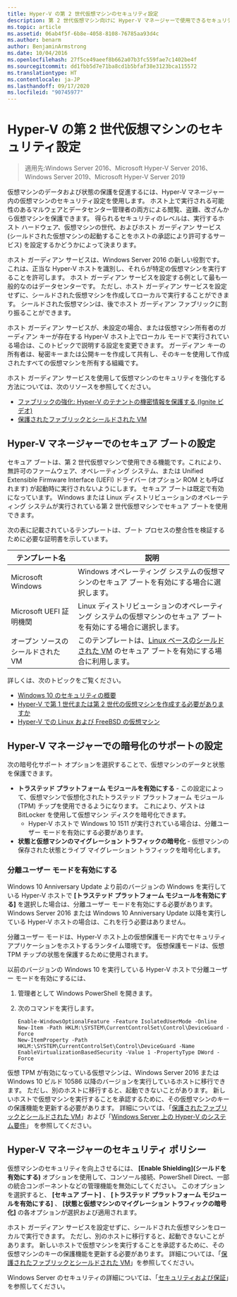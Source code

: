 ```yaml
---
title: Hyper-V の第 2 世代仮想マシンのセキュリティ設定
description: 第 2 世代仮想マシン向けに Hyper-V マネージャーで使用できるセキュリティ設定について説明します
ms.topic: article
ms.assetid: 06ab4f5f-6b8e-4058-8108-76785aa93d4c
ms.author: benarm
author: BenjaminArmstrong
ms.date: 10/04/2016
ms.openlocfilehash: 27f5ce49aeef8b662a07b3fc559fae7c1402be4f
ms.sourcegitcommit: dd1fbb5d7e71ba8cd1b5bfaf38e3123bca115572
ms.translationtype: HT
ms.contentlocale: ja-JP
ms.lasthandoff: 09/17/2020
ms.locfileid: "90745977"
---
```

# <a name="generation-2-virtual-machine-security-settings-for-hyper-v"></a>Hyper-V の第 2 世代仮想マシンのセキュリティ設定

>適用先:Windows Server 2016、Microsoft Hyper-V Server 2016、Windows Server 2019、Microsoft Hyper-V Server 2019

仮想マシンのデータおよび状態の保護を促進するには、Hyper-V マネージャー内の仮想マシンのセキュリティ設定を使用します。 ホスト上で実行される可能性のあるマルウェアとデータセンター管理者の両方による閲覧、盗難、改ざんから仮想マシンを保護できます。 得られるセキュリティのレベルは、実行するホスト ハードウェア、仮想マシンの世代、およびホスト ガーディアン サービス (シールドされた仮想マシンの起動することをホストの承認により許可するサービス) を設定するかどうかによって決まります。

ホスト ガーディアン サービスは、Windows Server 2016 の新しい役割です。 これは、正当な Hyper-V ホストを識別し、それらが特定の仮想マシンを実行することを許可します。 ホスト ガーディアン サービスを設定する例として最も一般的なのはデータセンターです。 ただし、ホスト ガーディアン サービスを設定せずに、シールドされた仮想マシンを作成してローカルで実行することができます。 シールドされた仮想マシンは、後でホスト ガーディアン ファブリックに割り振ることができます。

ホスト ガーディアン サービスが、未設定の場合、または仮想マシン所有者のガーディアン キーが存在する Hyper-V ホスト上でローカル モードで実行されている場合は、このトピックで説明する設定を変更できます。   ガーディアン キーの所有者は、秘密キーまたは公開キーを作成して共有し、そのキーを使用して作成されたすべての仮想マシンを所有する組織です。

ホスト ガーディアン サービスを使用して仮想マシンのセキュリティを強化する方法については、次のリソースを参照してください。

- [ファブリックの強化: Hyper-V のテナントの機密情報を保護する (Ignite ビデオ)](https://go.microsoft.com/fwlink/?LinkId=746379)
- [保護されたファブリックとシールドされた VM](https://go.microsoft.com/fwlink/?LinkId=746381)

## <a name="secure-boot-setting-in-hyper-v-manager"></a>Hyper-V マネージャーでのセキュア ブートの設定

セキュア ブートは、第 2 世代仮想マシンで使用できる機能です。これにより、無許可のファームウェア、オペレーティング システム、または Unified Extensible Firmware Interface (UEFI) ドライバー (オプション ROM とも呼ばれます) が起動時に実行されないようにします。 セキュア ブートは既定で有効になっています。 Windows または Linux ディストリビューションのオペレーティング システムが実行されている第 2 世代仮想マシンでセキュア ブートを使用できます。

次の表に記載されているテンプレートは、ブート プロセスの整合性を検証するために必要な証明書を示しています。

|テンプレート名|説明|
|-----------------|---------------|
|Microsoft Windows|Windows オペレーティング システムの仮想マシンのセキュア ブートを有効にする場合に選択します。|
|Microsoft UEFI 証明機関|Linux ディストリビューションのオペレーティング システムの仮想マシンのセキュア ブートを有効にする場合に選択します。|
|オープン ソースのシールドされた VM|このテンプレートは、[Linux ベースのシールドされた VM](../../../security/guarded-fabric-shielded-vm/guarded-fabric-create-a-linux-shielded-vm-template.md) のセキュア ブートを有効にする場合に利用します。|

詳しくは、次のトピックをご覧ください。

- [Windows 10 のセキュリティの概要](/windows/security/threat-protection/overview-of-threat-mitigations-in-windows-10)
- [Hyper-V で第 1 世代または第 2 世代の仮想マシンを作成する必要がありますか](../plan/Should-I-create-a-generation-1-or-2-virtual-machine-in-Hyper-V.md)
- [Hyper-V での Linux および FreeBSD の仮想マシン](../Supported-Linux-and-FreeBSD-virtual-machines-for-Hyper-V-on-Windows.md)

## <a name="encryption-support-settings-in-hyper-v-manager"></a>Hyper-V マネージャーでの暗号化のサポートの設定

次の暗号化サポート オプションを選択することで、仮想マシンのデータと状態を保護できます。

- **トラステッド プラットフォーム モジュールを有効にする** - この設定によって、仮想マシンで仮想化されたトラステッド プラットフォーム モジュール (TPM) チップを使用できるようになります。 これにより、ゲストは BitLocker を使用して仮想マシン ディスクを暗号化できます。
  - Hyper-V ホストで Windows 10 1511 が実行されている場合は、分離ユーザー モードを有効にする必要があります。
- **状態と仮想マシンのマイグレーション トラフィックの暗号化** - 仮想マシンの保存された状態とライブ マイグレーション トラフィックを暗号化します。

### <a name="enable-isolated-user-mode"></a>分離ユーザー モードを有効にする

Windows 10 Anniversary Update より前のバージョンの Windows を実行している Hyper-V ホストで **[トラステッド プラットフォーム モジュールを有効にする]** を選択した場合は、分離ユーザー モードを有効にする必要があります。 Windows Server 2016 または Windows 10 Anniversary Update 以降を実行している Hyper-V ホストの場合は、これを行う必要はありません。

分離ユーザー モードは、Hyper-V ホスト上の仮想保護モード内でセキュリティ アプリケーションをホストするランタイム環境です。 仮想保護モードは、仮想 TPM チップの状態を保護するために使用されます。

以前のバージョンの Windows 10 を実行している Hyper-V ホストで分離ユーザー モードを有効にするには、

1.  管理者として Windows PowerShell を開きます。

2.  次のコマンドを実行します。

    ```
    Enable-WindowsOptionalFeature -Feature IsolatedUserMode -Online
    New-Item -Path HKLM:\SYSTEM\CurrentControlSet\Control\DeviceGuard -Force
    New-ItemProperty -Path HKLM:\SYSTEM\CurrentControlSet\Control\DeviceGuard -Name EnableVirtualizationBasedSecurity -Value 1 -PropertyType DWord -Force

    ```

仮想 TPM が有効になっている仮想マシンは、Windows Server 2016 または Windows 10 ビルド 10586 以降のバージョンを実行しているホストに移行できます。 ただし、別のホストに移行すると、起動できないことがあります。 新しいホストで仮想マシンを実行することを承認するために、その仮想マシンのキーの保護機能を更新する必要があります。 詳細については、「[保護されたファブリックとシールドされた VM](https://go.microsoft.com/fwlink/?LinkId=746381)」および「[Windows Server 上の Hyper-V のシステム要件](../System-requirements-for-Hyper-V-on-Windows.md)」 を参照してください。

## <a name="security-policy-in-hyper-v-manager"></a>Hyper-V マネージャーのセキュリティ ポリシー
仮想マシンのセキュリティを向上させるには、 **[Enable Shielding]\(シールドを有効にする\)** オプションを使用して、コンソール接続、PowerShell Direct、一部の統合コンポーネントなどの管理機能を無効にしてください。 このオプションを選択すると、 **[セキュア ブート]** 、 **[トラステッド プラットフォーム モジュールを有効にする]** 、 **[状態と仮想マシンのマイグレーション トラフィックの暗号化]** の各オプションが選択および適用されます。

ホスト ガーディアン サービスを設定せずに、シールドされた仮想マシンをローカルで実行できます。 ただし、別のホストに移行すると、起動できないことがあります。 新しいホストで仮想マシンを実行することを承認するために、その仮想マシンのキーの保護機能を更新する必要があります。 詳細については、「[保護されたファブリックとシールドされた VM](https://go.microsoft.com/fwlink/?LinkId=746381)」を参照してください。

Windows Server のセキュリティの詳細については、「[セキュリティおよび保証](../../../security/Security-and-Assurance.yml)」を参照してください。